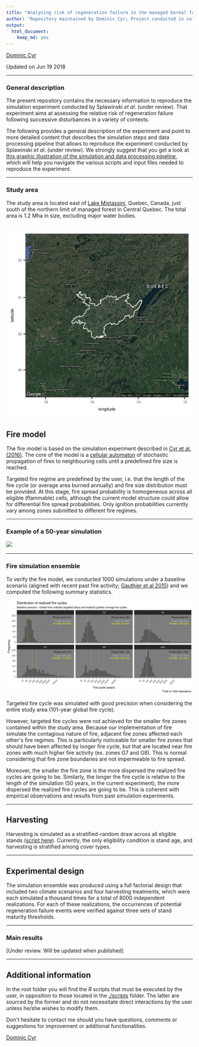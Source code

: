 ```yaml
---
title: "Analyzing risk of regeneration failure in the managed boreal forest of North-western Quebec"
author: "Repository maintained by Dominic Cyr; Project conducted in collaboration with Sylvie Gauthier and Tadeusz Splawinski"
output: 
  html_document: 
    keep_md: yes
---
```


[Dominic Cyr][5]

Updated on Jun 19 2018


-------


### General description

The present repository contains the necessary information to reproduce the simulation experiment conducted by Splawinski _et al_. (under review). That experiment aims at assessing the relative risk of regeneration failure following successive disturbances in a variety of contexts.

The following provides a general description of the experiment and point to more detailed content that describes the simulation steps and data processing pipeline that allows to reproduce the experiment conducted by Splawinski _et al_. (under review). We strongly suggest that you get a look at [this graphic illustration of the simulation and data processing pipeline][6], which will help you navigate the various scripts and input files needed to reproduce the experiment.


-----------


### Study area

The study area is located east of [Lake Mistassini][7], Quebec, Canada, just south of the northern limit of managed forest in Central Quebec. The total area is 1.2 Mha in size, excluding major water bodies. 


![](figures/studyAreaLargeScale.png)
------------


## Fire model

The fire model is based on the simulation experiment described in [Cyr et al. (2016)][1]. The core of the model is a [cellular automaton][2] of stochastic propagation of fires to neighbouring cells until a predefined fire size is reached. 

Targeted fire regime are predefined by the user, i.e. that the length of the fire cycle (or average area burned annually) and fire size distribution must be provided. At this stage, fire spread probability is homogeneous across all eligible (flammable) cells, although the current model structure could allow for differential fire spread probabilities. Only ignition probabilities currently vary among zones submitted to different fire regimes.

-----------

### Example of a 50-year simulation

![](figures/tsfExample.gif)

-----------

### Fire simulation ensemble

To verify the fire model, we conducted 1000 simulations under a baseline scenario (aligned with recent past fire activity; [Gauthier et al 2015][4]) and we computed the following summary statistics.

![](figures/realizedFC_baseline.png)

Targeted fire cycle was simulated with good precision when considering the entire study area (101-year global fire cycle).

However, targeted fire cycles were not achieved for the smaller fire zones contained within the study area. Because our implementation of fire simulate the contagious nature of fire, adjacent fire zones affected each other's fire regimes. This is particularly noticeable for smaller fire zones that should have been affected by longer fire cycle, but that are located near fire zones with much higher fire activity (ex. zones G7 and G8). This is normal considering that fire zone boundaries are not impermeable to fire spread.

Moreover, the smaller the fire zone is the more dispersed the realized fire cycles are going to be. Similarly, the longer the fire cycle is relative to the length of the simulation (50 years, in the current experiment), the more dispersed the realized fire cycles are going to be. This is coherent with empirical observations and results from past simulation experiments.

-----------

## Harvesting

Harvesting is simulated as a stratified-random draw across all eligible stands ([script here][3]). Currently, the only eligibility condition is stand age, and harvesting is stratified among cover types.


-----------


## Experimental design

The simulation ensemble was produced using a full factorial design that included two climate scenarios and four harvesting treatments, which were each simulated a thousand times for a total of 8000 independent realizations. For each of these realizations, the occurrences of potential regeneration failure events were verified against three sets of stand maturity thresholds.

-----------


### Main results

[Under review. Will be updated when published]

-----------

## Additional information

In the root folder you will find the _R_ scripts that must be executed by the user, in opposition to those located in the [./scripts][2] folder. The latter are sourced by the former and do not necessitate direct interactions by the user unless he/she wishes to modify them.

Don't hesitate to contact me should you have questions, comments or suggestions for improvement or additional functionalities.

[Dominic Cyr][5]

[1]: http://www.mdpi.com/1999-4907/7/7/131/html
[2]: https://github.com/dcyr/risqueAccidentRegen/blob/master/scripts/fireSpreadFnc.R
[3]: https://github.com/dcyr/risqueAccidentRegen/blob/master/scripts/simHarvestFnc.R
[4]: http://www.nrcresearchpress.com/doi/10.1139/cjfr-2014-0125#.WEHWNnUrLRY
[5]: http://dominiccyr.ca
[6]: https://github.com/dcyr/risqueAccidentRegen/blob/master/pipeline.md
[7]: https://goo.gl/maps/j8LpDsizptm
